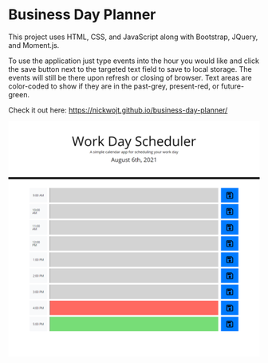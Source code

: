 # Business Day Planner

This project uses HTML, CSS, and JavaScript along with Bootstrap, JQuery, and Moment.js. 

To use the application just type events into the hour you would like and click the save button next to the targeted text field to save to local storage. The events will still be there upon refresh or closing of browser. Text areas are color-coded to show if they are in the past-grey, present-red, or future-green.

Check it out here: https://nickwojt.github.io/business-day-planner/

![Project](./screenshot.png "Completed Project")
